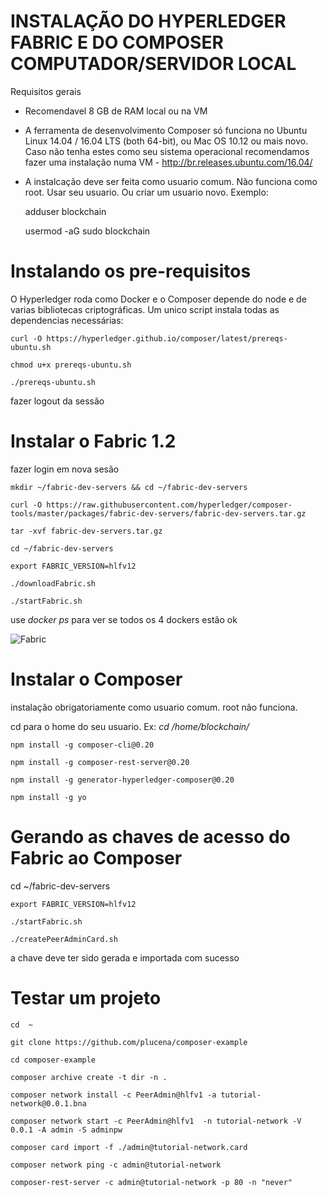 
# INSTALAÇÃO DO HYPERLEDGER FABRIC E DO COMPOSER COMPUTADOR/SERVIDOR LOCAL

Requisitos gerais 

-  Recomendavel 8 GB de RAM local ou na VM

- A ferramenta de desenvolvimento Composer só funciona no  Ubuntu Linux 14.04 / 16.04 LTS (both 64-bit), ou Mac OS 10.12 ou mais novo. Caso não tenha estes como seu sistema operacional recomendamos fazer uma instalação numa VM - http://br.releases.ubuntu.com/16.04/

- A instalcação deve ser feita como usuario comum. Não funciona como root. Usar seu usuario. Ou criar um usuario novo. Exemplo:

    adduser blockchain

    usermod -aG sudo blockchain

# Instalando os pre-requisitos 

O Hyperledger roda como Docker e o Composer depende do node e de varias bibliotecas criptográficas. Um unico script instala todas as dependencias necessárias:

    curl -O https://hyperledger.github.io/composer/latest/prereqs-ubuntu.sh

    chmod u+x prereqs-ubuntu.sh

    ./prereqs-ubuntu.sh

fazer logout da sessão

# Instalar o Fabric 1.2

fazer login em nova sesão

    mkdir ~/fabric-dev-servers && cd ~/fabric-dev-servers

    curl -O https://raw.githubusercontent.com/hyperledger/composer-tools/master/packages/fabric-dev-servers/fabric-dev-servers.tar.gz

    tar -xvf fabric-dev-servers.tar.gz

    cd ~/fabric-dev-servers

    export FABRIC_VERSION=hlfv12

    ./downloadFabric.sh
    
    ./startFabric.sh
    
    
 use *docker ps* para ver se todos os 4 dockers estão ok
 
 ![Fabric](https://raw.githubusercontent.com/plucena/hyperledger-course/master/setup/img/fabric1.png)



# Instalar o Composer

instalação obrigatoriamente como usuario comum.  root não funciona. 

cd para o home do seu usuario. Ex: *cd /home/blockchain/* 

    npm install -g composer-cli@0.20

    npm install -g composer-rest-server@0.20

    npm install -g generator-hyperledger-composer@0.20

    npm install -g yo


# Gerando as chaves de acesso do Fabric ao Composer

   cd ~/fabric-dev-servers
    
    export FABRIC_VERSION=hlfv12
    
    ./startFabric.sh
    
    ./createPeerAdminCard.sh

a chave deve ter sido gerada e importada com sucesso

# Testar um projeto

    cd  ~
    
    git clone https://github.com/plucena/composer-example
    
    cd composer-example
    
    composer archive create -t dir -n .

    composer network install -c PeerAdmin@hlfv1 -a tutorial-network@0.0.1.bna 

    composer network start -c PeerAdmin@hlfv1  -n tutorial-network -V 0.0.1 -A admin -S adminpw

    composer card import -f ./admin@tutorial-network.card

    composer network ping -c admin@tutorial-network

    composer-rest-server -c admin@tutorial-network -p 80 -n "never"
